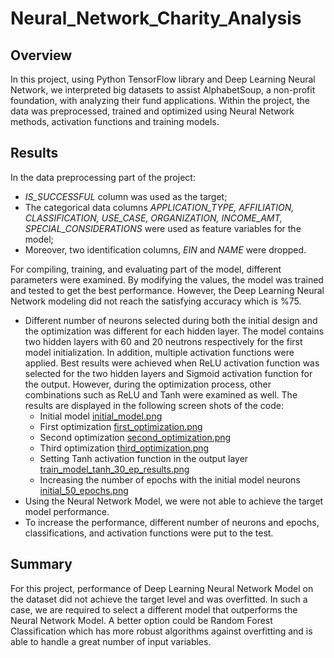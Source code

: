 # Neural_Network_Charity_Analysis
## **Overview**
In this project, using Python TensorFlow library and Deep Learning Neural Network, we interpreted big datasets to assist AlphabetSoup, a non-profit foundation, with analyzing their fund applications. Within the project, the data was preprocessed, trained and optimized using Neural Network methods, activation functions and training models.
## **Results**

In the data preprocessing part of the project:
* *IS_SUCCESSFUL* column was used as the target;
* The categorical data columns *APPLICATION_TYPE,  AFFILIATION,  CLASSIFICATION, USE_CASE, ORGANIZATION, INCOME_AMT, SPECIAL_CONSIDERATIONS* were used as feature variables for the model;
* Moreover, two identification columns, *EIN* and *NAME* were dropped.

For compiling, training, and evaluating part of the model, different parameters were examined. By modifying the values, the model was trained and tested to get the best performance. However, the Deep Learning Neural Network modeling did not reach the satisfying accuracy which is %75.
* Different number of neurons selected during both the initial design and the optimization was different for each hidden layer. The model contains two hidden layers with 60 and 20 neutrons respectively for the first model initialization. In addition, multiple activation functions were applied. Best results were achieved when ReLU activation function was selected for the two hidden layers and Sigmoid activation function for the output. However, during the optimization process, other combinations such as ReLU and Tanh were examined as well. The results are displayed in the following screen shots of the code:
	* Initial model
	[initial_model.png](https://github.com/zkt2018/Neural_Network_Charity_Analysis/blob/main/Resources/initial_model.png)
	* First optimization
	[first_optimization.png](https://github.com/zkt2018/Neural_Network_Charity_Analysis/blob/main/Resources/first_optimization.png)
	* Second optimization
	[second_optimization.png](https://github.com/zkt2018/Neural_Network_Charity_Analysis/blob/main/Resources/second_optimization.png)
	* Third optimization
	[third_optimization.png](https://github.com/zkt2018/Neural_Network_Charity_Analysis/blob/main/Resources/third_optimization.png)
	* Setting Tanh activation function in the output layer
	[train_model_tanh_30_ep_results.png](https://github.com/zkt2018/Neural_Network_Charity_Analysis/blob/main/Resources/train_model_tanh_30_ep_results.png)
	* Increasing the number of epochs with the initial model neurons
	[initial_50_epochs.png](https://github.com/zkt2018/Neural_Network_Charity_Analysis/blob/main/Resources/initial_50_epochs.png)
* Using the Neural Network Model, we were not able to achieve the target model performance.
* To increase the performance, different number of neurons and epochs, classifications, and activation functions were put to the test.

## **Summary**
For this project, performance of Deep Learning Neural Network Model on the dataset did not achieve the target level and was overfitted. In such a case, we are required to select a different model that outperforms the Neural Network Model. A better option could be Random Forest Classification which has more robust algorithms against overfitting and is able to handle a great number of input variables.
